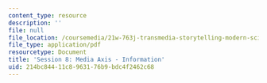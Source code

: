```yaml
---
content_type: resource
description: ''
file: null
file_location: /coursemedia/21w-763j-transmedia-storytelling-modern-science-fiction-spring-2014/214bc84411c8963176b9bdc4f2462c68_MIT21W_763JS14_Session_8.pdf
file_type: application/pdf
resourcetype: Document
title: 'Session 8: Media Axis - Information'
uid: 214bc844-11c8-9631-76b9-bdc4f2462c68
---
```

